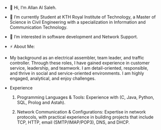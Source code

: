 - 👋 Hi, I’m Allan Al Saleh.
- 🌱 I’m currently Student at KTH Royal Institute of Technology, a Master of Science in Civil Engineering with a specialization in Information and Communication Technology.
- 👀 I’m interested in software development and Network Support.
- ⚡ About Me:
 - My background as an electrical assembler, team leader, and traffic controller. Through these roles, I have gained experience in customer service, leadership, and teamwork.
   I am detail-oriented, responsible, and thrive in social and service-oriented environments. I am highly engaged, analytical, and enjoy challenges.

 - Experience
  
   1. Programming Languages & Tools:
      Experience with (C, Java, Python, SQL, Prolog and Astah).

   2. Network Communication & Configurations:
      Expertise in network protocols, with practical experience in building projects that include TCP, HTTP, email (SMTP/IMAP/POP3), DNS, and DHCP.

  


<!---
About Me/About Me is a ✨ special ✨ repository because its `README.md` (this file) appears on your GitHub profile.
You can click the Preview link to take a look at your changes.
--->
